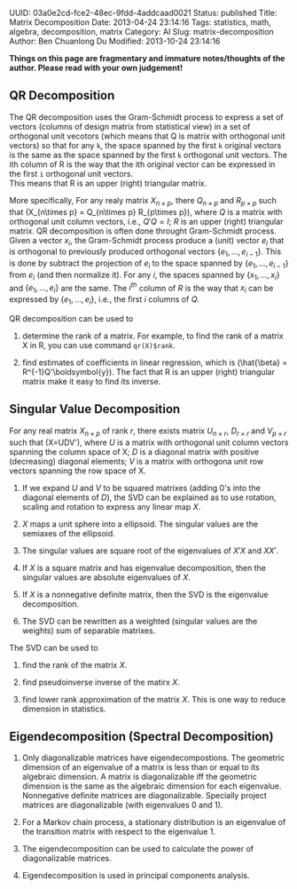 UUID: 03a0e2cd-fce2-48ec-9fdd-4addcaad0021
Status: published
Title: Matrix Decomposition
Date: 2013-04-24 23:14:16
Tags: statistics, math, algebra, decomposition, matrix
Category: AI
Slug: matrix-decomposition
Author: Ben Chuanlong Du
Modified: 2013-10-24 23:14:16

**Things on this page are fragmentary and immature notes/thoughts of the author. Please read with your own judgement!**
 
## QR Decomposition
The QR decomposition uses the Gram-Schmidt process to express a set of vectors 
(columns of design matrix from statistical view) in a set of orthogonal unit vecotors (which means that Q is matrix with orthogonal unit vectors) 
so that for any `k`, 
the space spanned by the first `k` original vectors is the same as the space spanned by the first `k` orthogonal unit vectors. 
The ith column of R is the way that the ith original vector can be expressed in the first `i` orthogonal unit vectors.  
This means that R is an upper (right) triangular matrix.

More specifically, 
For any realy matrix $X_{n\times p}$, there $Q_{n\times p}$ and $R_{p\times p}$ such that 
    \(X_{n\times p} = Q_{n\times p} R_{p\times p}\),
where $Q$ is a matrix with orthogonal unit column vectors, 
i.e., $Q'Q=I$; $R$ is an upper (right) triangular matrix.
QR decomposition is often done throught Gram-Schmidt process. 
Given a vector $x_i$, 
the Gram-Schmidt process produce a (unit) vector $e_i$ that is orthogonal to previously produced orthogonal vectors $\{e_1,...,e_{i-1}\}$. 
This is done by subtract the projection of $e_i$ to the space spanned by $\{e_1,...,e_{i-1}\}$ from $e_i$ (and then normalize it).
For any $i$, 
the spaces spanned by $\{x_1, ..., x_i\}$ and $\{e_1, ..., e_i\}$ are the same. 
The $i^{th}$ column of $R$ is the way that $x_i$ can be expressed by $\{e_1, ..., e_i\}$,
i.e., the first $i$ columns of $Q$.

QR decomposition can be used to

1. determine the rank of a matrix. 
For example, to find the rank of a matrix X in R, you can use command `qr(X)$rank`.

2. find estimates of coefficients in linear regression, 
which is 
        \(\hat{\beta} = R^{-1}Q'\boldsymbol{y}\).
The fact that R is an upper (right) triangular matrix make it easy to find its inverse. 

## Singular Value Decomposition

For any real matrix $X_{n\times p}$ of rank $r$,
there exists matrix $U_{n\times r}$, $D_{r\times r}$ and $V_{p\times r}$ such that
	\(X=UDV'\),
where $U$ is a matrix with orthogonal unit column vectors spanning the column space of X;
$D$ is a diagonal matrix with positive (decreasing) diagonal elements; 
$V$ is a matrix with orthogona unit row vectors spanning the row space of X.

1. If we expand $U$ and $V$ to be squared matrixes (adding 0's into the diagonal elements of $D$),
the SVD can be explained as to use rotation, scaling and rotation to express any linear map $X$.

2. $X$ maps a unit sphere into a ellipsoid. 
The singular values are the semiaxes of the ellipsoid.

3. The singular values are square root of the eigenvalues of $X'X$ and $XX'$.

4. If $X$ is a square matrix and has eigenvalue decomposition,
then the singular values are absolute eigenvalues of $X$.

5. If $X$ is a nonnegative definite matrix, 
then the SVD is the eigenvalue decomposition.

5. The SVD can be rewritten as a weighted (singular values are the weights) sum of separable matrixes.

The SVD can be used to

1. find the rank of the matrix $X$.

2. find pseudoinverse inverse of the matirx $X$.

3. find lower rank approximation of the matrix $X$. 
This is one way to reduce dimension in statistics.

## Eigendecomposition (Spectral Decomposition)

1. Only diagonalizable matrices have eigendecompostions.
The geometric dimension of an eigenvalue of a matrix is less than or equal to its algebraic dimension.
A matrix is diagonalizable iff the geometric dimension is the same as the algebraic dimension for each eigenvalue.
Nonnegative definite matrices are diagonalizable.
Specially project matrices are diagonalizable (with eigenvalues 0 and 1).


2. For a Markov chain process, 
a stationary distribution is an eigenvalue of the transition matrix with respect to the eigenvalue 1.

3. The eigendecomposition can be used to calculate the power of diagonalizable matrices.

4. Eigendecomposition is used in principal components analysis. 




